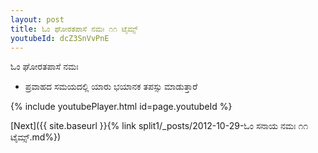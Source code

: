 ```yaml
---
layout: post
title: ಓಂ ಘೋರತಪಾಸೆ ನಮಃ ೧೧ ಟೈಮ್ಸ್
youtubeId: dcZ3SnVvPnE
---
```

 
 
 ಓಂ ಘೋರತಪಾಸೆ ನಮಃ  
 
 -  ಪ್ರವಾಹದ ಸಮಯದಲ್ಲಿ ಯಾರು ಭಯಾನಕ ತಪಸ್ಸು ಮಾಡುತ್ತಾರೆ 
 
  
 
  
 
 
 
 
 
 


{% include youtubePlayer.html id=page.youtubeId %}
 
[Next]({{ site.baseurl }}{% link  split1/_posts/2012-10-29-ಓಂ ಸನಾಯ ನಮಃ ೧೧ ಟೈಮ್ಸ್.md%})
 
